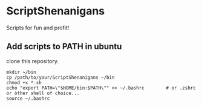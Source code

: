# ScriptShenanigans

Scripts for fun and profit!

## Add scripts to PATH in ubuntu  

clone this repository.

```shell
mkdir ~/bin
cp /path/to/your/ScriptShenanigans ~/bin
chmod +x *.sh
echo "export PATH=\"$HOME/bin:$PATH\"" >> ~/.bashrc        # or .zshrc or òther shell of choice... 
source ~/.bashrc
```

